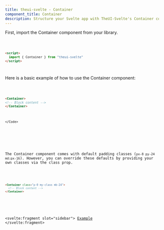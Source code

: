 ```yaml
---
title: theui-svelte - Container
component_title: Container
description: Structure your Svelte app with TheUI-Svelte's Container component, providing a flexible and responsive layout foundation.
---
```


<script lang="ts">
  import type { PageData } from "./$types";
  import DocContainer from "$lib/ui/doc/Container.svelte";
  import Head from "$lib/ui/doc/Head.svelte";
  import Block from "$lib/ui/doc/Block.svelte";
  import Code from "$lib/ui/doc/Code.svelte";
  import DataTable from "$lib/ui/doc/DataTable.svelte";
  import Example from "$lib/ui/doc/Example.svelte";
  import { Container } from "theui-svelte";
</script>

<DocContainer>
  <Head title="Container" text="The Container component is a flexible block element designed to control the spacing and structure of a web page. It provides a default padding setup but can be customized easily with your own classes." />
  <Block title="Setup">
  <p class="not-prose">First, import the Container component from your library.</p>
<Code title="Import">

```html
<script>
  import { Container } from "theui-svelte"
</script>
```
</Code>
  </Block>

  <Block title="Example">
  <p class="not-prose">Here is a basic example of how to use the Container component:</p>
<Code>

```html
<Container>
<!-- Block content -->
</Container>
```
    </Code>
  </Block>

  <Block title="Customizing the Container">
  <p class="not-prose">The Container component comes with default padding classes (<code>px-8 py-24 md:px-16</code>). However, you can override these defaults by providing your own classes via the class prop.</p>
    <Code>

```html
<Container class="p-0 my-class mb-24">
  <!-- Block content -->
</Container>
```
</Code>
  </Block>

  <svelte:fragment slot="sidebar">
    <a href="#example">Example</a>
  </svelte:fragment>

</DocContainer>